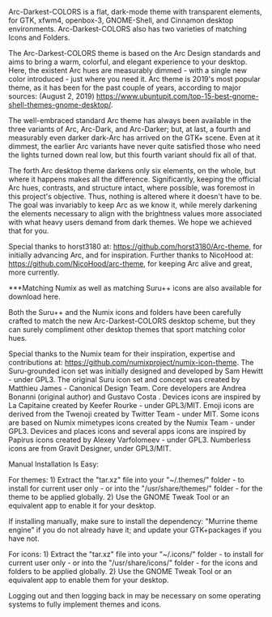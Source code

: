 Arc-Darkest-COLORS is a flat, dark-mode theme with transparent elements, for GTK, xfwm4, openbox-3, GNOME-Shell, and Cinnamon desktop environments. Arc-Darkest-COLORS also has two varieties of matching Icons and Folders.

The Arc-Darkest-COLORS theme is based on the Arc Design standards and aims to bring a warm, colorful, and elegant experience to your desktop. Here, the existent Arc hues are measurably dimmed - with a single new color introduced - just where you need it. Arc theme is 2019's most popular theme, as it has been for the past couple of years, according to major sources: (August 2, 2019) https://www.ubuntupit.com/top-15-best-gnome-shell-themes-gnome-desktop/.

The well-embraced standard Arc theme has always been available in the three variants of Arc, Arc-Dark, and Arc-Darker; but, at last, a fourth and measurably even darker dark-Arc has arrived on the GTK+ scene. Even at it dimmest, the earlier Arc variants have never quite satisfied those who need the lights turned down real low, but this fourth variant should fix all of that.

The forth Arc desktop theme darkens only six elements, on the whole, but where it happens makes all the difference. Significantly, keeping the official Arc hues, contrasts, and structure intact, where possible, was foremost in this project's objective. Thus, nothing is altered where it doesn't have to be. The goal was invariably to keep Arc as we know it, while merely darkening the elements necessary to align with the brightness values more associated with what heavy users demand from dark themes. We hope we achieved that for you.

Special thanks to horst3180 at: https://github.com/horst3180/Arc-theme, for initially advancing Arc, and for inspiration. Further thanks to NicoHood at: https://github.com/NicoHood/arc-theme, for keeping Arc alive and great, more currently.


***Matching Numix as well as matching Suru++ icons are also available for download here.


Both the Suru++ and the Numix icons and folders have been carefully crafted to match the new Arc-Darkest-COLORS desktop scheme, but they can surely compliment other desktop themes that sport matching color hues.

Special thanks to the Numix team for their inspiration, expertise and contributions at: https://github.com/numixproject/numix-icon-theme. The Suru-grounded icon set was initially designed and developed by Sam Hewitt - under GPL3. The original Suru icon set and concept was created by Matthieu James - Canonical Design Team. Core developers are Andrea Bonanni (original author) and Gustavo Costa . Devices icons are inspired by La Capitaine created by Keefer Rourke - under GPL3/MIT. Emoji icons are derived from the Twenoji created by Twitter Team - under MIT. Some icons are based on Numix mimetypes icons created by the Numix Team - under GPL3. Devices and places icons and several apps icons are inspired by Papirus icons created by Alexey Varfolomeev - under GPL3. Numberless icons are from Gravit Designer, under GPL3/MIT.


Manual Installation Is Easy:

For themes: 1) Extract the "tar.xz" file into your "~/.themes/" folder - to install for current user only - or into the "/usr/share/themes/" folder - for the theme to be applied globally. 2) Use the GNOME Tweak Tool or an equivalent app to enable it for your desktop.

If installing manually, make sure to install the dependency: "Murrine theme engine" if you do not already have it; and update your GTK+packages if you have not.

For icons: 1) Extract the "tar.xz" file into your "~/.icons/" folder - to install for current user only - or into the "/usr/share/icons/" folder - for the icons and folders to be applied globally. 2) Use the GNOME Tweak Tool or an equivalent app to enable them for your desktop.

Logging out and then logging back in may be necessary on some operating systems to fully implement themes and icons. 
